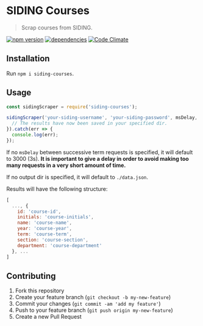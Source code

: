 # SIDING Courses

> Scrap courses from SIDING.

[![npm version](https://badge.fury.io/js/siding-courses.svg)](https://badge.fury.io/js/siding-courses)
[![dependencies](https://david-dm.org/sasalatart/siding-courses.svg)](https://david-dm.org/sasalatart/siding-courses)
[![Code Climate](https://codeclimate.com/github/sasalatart/siding-courses/badges/gpa.svg)](https://codeclimate.com/github/sasalatart/siding-courses)

## Installation

Run `npm i siding-courses`.

## Usage

```js
const sidingScraper = require('siding-courses');

sidingScraper('your-siding-username', 'your-siding-password', msDelay, dir).then(() => {
  // The results have now been saved in your specified dir.
}).catch(err => {
  console.log(err);
});
```

If no `msDelay` between successive term requests is specified, it will default to 3000 (3s).
**It is important to give a delay in order to avoid making too many requests in a very short amount of time.**

If no output dir is specified, it will default to `./data.json`.

Results will have the following structure:

```js
[
  ..., {
    id: 'course-id',
    initials: 'course-initials',
    name: 'course-name',
    year: 'course-year',
    term: 'course-term',
    section: 'course-section',
    department: 'course-department'
  }, ...
]
```

## Contributing

1. Fork this repository
2. Create your feature branch (`git checkout -b my-new-feature`)
3. Commit your changes (`git commit -am 'add my feature'`)
4. Push to your feature branch (`git push origin my-new-feature`)
5. Create a new Pull Request
